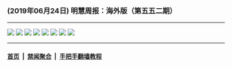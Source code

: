 ### (2019年06月24日) 明慧周报：海外版（第五五二期）

---

<img src="http://qikan.minghui.org/mhqkpage/qikanimage/2019/06/23/mhzb_552_read-online1.png"/> 

<img src="http://qikan.minghui.org/mhqkpage/qikanimage/2019/06/23/mhzb_552_read-online2.png"/> 

<img src="http://qikan.minghui.org/mhqkpage/qikanimage/2019/06/23/mhzb_552_read-online3.png"/> 

<img src="http://qikan.minghui.org/mhqkpage/qikanimage/2019/06/23/mhzb_552_read-online4.png"/> 

<img src="http://qikan.minghui.org/mhqkpage/qikanimage/2019/06/23/mhzb_552_read-online5.png"/> 

<img src="http://qikan.minghui.org/mhqkpage/qikanimage/2019/06/23/mhzb_552_read-online6.png"/> 

<img src="http://qikan.minghui.org/mhqkpage/qikanimage/2019/06/23/mhzb_552_read-online7.png"/> 

<img src="http://qikan.minghui.org/mhqkpage/qikanimage/2019/06/23/mhzb_552_read-online8.png"/> 



---

#### [首页](../../../..) &nbsp;|&nbsp; [禁闻聚合](https://github.com/gfw-breaker/banned-news) &nbsp;|&nbsp; [手把手翻墙教程](https://github.com/gfw-breaker/guides) 
